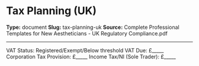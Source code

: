# Tax Planning (UK)

**Type:** document
**Slug:** tax-planning-uk
**Source:** Complete Professional Templates for New Aestheticians - UK Regulatory Compliance.pdf

---

VAT Status: Registered/Exempt/Below threshold VAT Due: £_____ Corporation Tax Provision: £_____
Income Tax/NI (Sole Trader): £_____